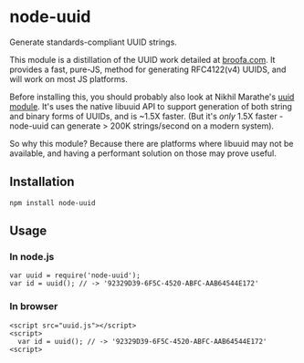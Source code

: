 # node-uuid

Generate standards-compliant UUID strings.

This module is a distillation of the UUID work detailed at [broofa.com](http://www.broofa.com/2008/09/javascript-uuid-function/).  It provides a fast, pure-JS, method for generating RFC4122(v4) UUIDS, and will work on most JS platforms.

Before installing this, you should probably also look at Nikhil Marathe's [uuid module](https://bitbucket.org/nikhilm/uuidjs).  It's uses the native libuuid API to support generation of both string and binary forms of UUIDs, and is ~1.5X faster. (But it's *only* 1.5X faster  - node-uuid can generate &gt; 200K strings/second on a modern system).

So why this module?  Because there are platforms where libuuid may not be available, and having a performant solution on those may prove useful.

## Installation

    npm install node-uuid

## Usage

### In node.js

    var uuid = require('node-uuid');
    var id = uuid(); // -> '92329D39-6F5C-4520-ABFC-AAB64544E172'

### In browser

    <script src="uuid.js"></script>
    <script>
      var id = uuid(); // -> '92329D39-6F5C-4520-ABFC-AAB64544E172'
    <script>
